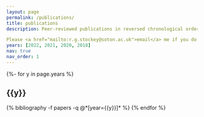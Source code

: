 ```yaml
---
layout: page
permalink: /publications/
title: publications
description: Peer-reviewed publications in reversed chronological order.

Please <a href="mailto:r.g.stockey@soton.ac.uk">email</a> me if you do not have institutional access to a paper (or papers) that you would like to read!
years: [2022, 2021, 2020, 2018]
nav: true
nav_order: 1
---
```

<!-- _pages/publications.md -->
<div class="publications">

{%- for y in page.years %}
  <h2 class="year">{{y}}</h2>
  {% bibliography -f papers -q @*[year={{y}}]* %}
{% endfor %}

</div>

